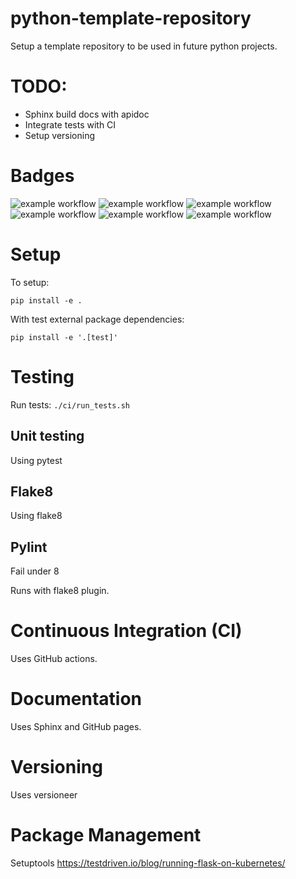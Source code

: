 # python-template-repository
Setup a template repository to be used in future python projects.

# TODO:
- Sphinx build docs with apidoc
- Integrate tests with CI
- Setup versioning

# Badges
![example workflow](https://github.com/jhmarlow/google-cloud-platform-project/actions/workflows/main.yml/badge.svg)
![example workflow](https://img.shields.io/github/issues/jhmarlow/google-cloud-platform-project)
![example workflow](https://img.shields.io/github/forks/jhmarlow/google-cloud-platform-project)
![example workflow](https://img.shields.io/github/stars/jhmarlow/google-cloud-platform-project)
![example workflow](https://img.shields.io/github/license/jhmarlow/google-cloud-platform-project)
![example workflow](https://img.shields.io/twitter/url?style=social&url=https%3A%2F%2Ftwitter.com%2FJacobMarlow19)

# Setup
To setup:

`pip install -e .`

With test external package dependencies:

`pip install -e '.[test]'`

# Testing
Run tests:
`./ci/run_tests.sh`
## Unit testing
Using pytest
## Flake8
Using flake8
## Pylint
Fail under 8

Runs with flake8 plugin.

# Continuous Integration (CI)
Uses GitHub actions.

# Documentation
Uses Sphinx and GitHub pages.

# Versioning 
Uses versioneer

# Package Management 
Setuptools
https://testdriven.io/blog/running-flask-on-kubernetes/